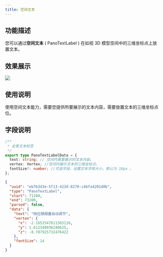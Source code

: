 ```yaml
---
title: 空间文本
---
```


## 功能描述

您可以通过**空间文本** ( PanoTextLabel ) 在如视 3D 模型空间中的三维坐标点上放置文本。

## 效果展示

<img src="//vrlab-public.ljcdn.com/common/file/web/fc6fe362-6e2d-42ec-9011-89e2ff714504.png
"/>

## 使用说明

使用空间文本能力，需要您提供所要展示的文本内容，需要放置文本的三维坐标点位。

## 字段说明

```ts title="PanoTextLabelData 数据类型"
/**
 * 全景文本标签
 */
export type PanoTextLabelData = {
  text: string; // 空间内需要展示的文本内容。
  vertex: Vertex; //空间内展示文本的三维坐标点。
  fontSize?: number; //可选字段，设置文本字体大小，默认为 16px 。
};
```

```json title="空间文本类型数据样例"
{
  "uuid": "eb7b3d3e-5f13-423d-8270-c4bfa4201d0b",
  "type": "PanoTextLabel",
  "start": 71200,
  "end": 73200,
  "parsed": false,
  "data": {
    "text": "档位随烟量自动调节",
    "vertex": {
      "x": -2.1652547611365116,
      "y": 1.612348936240625,
      "z": -8.787925732476422
    },
    "fontSize": 14
  }
}
```
